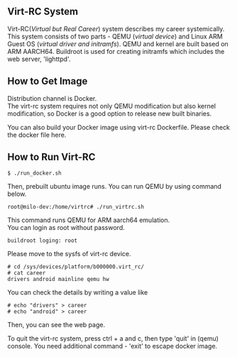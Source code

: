 ## Virt-RC System  

Virt-RC(*Virtual but Real Career*) system describes my career systemically.  
This system consists of two parts - QEMU (*virtual device*) and Linux ARM Guest OS (*virtual driver and initramfs*).
QEMU and kernel are built based on ARM AARCH64. Buildroot is used for creating initramfs which includes the web server, 'lighttpd'.  

## How to Get Image  

Distribution channel is Docker.  
The virt-rc system requires not only QEMU modification but also kernel modification, 
so Docker is a good option to release new built binaries.  

You can also build your Docker image using virt-rc Dockerfile. Please check the docker file here.

## How to Run Virt-RC  

	$ ./run_docker.sh

Then, prebuilt ubuntu image runs. You can run QEMU by using command below.  

	root@milo-dev:/home/virtrc# ./run_virtrc.sh

This command runs QEMU for ARM aarch64 emulation.  
You can login as root without password.  

	buildroot loging: root

Please move to the sysfs of virt-rc device.  

	# cd /sys/devices/platform/b000000.virt_rc/	
	# cat career
	drivers android mainline qemu hw

You can check the details by writing a value like  

	# echo "drivers" > career
	# echo "android" > career

Then, you can see the web page.

To quit the virt-rc system, press ctrl + a and c, then type 'quit' in (qemu) console. You need additional command - 'exit' to escape docker image.
